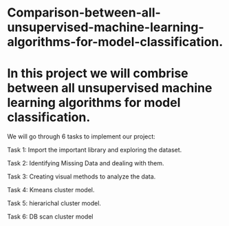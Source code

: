 # Comparison-between-all-unsupervised-machine-learning-algorithms-for-model-classification.

# In this project we will combrise between all unsupervised machine learning algorithms for model classification.
We will go through 6 tasks to implement our project:

Task 1: Import the important library and exploring the dataset.

Task 2: Identifying Missing Data and dealing with them.

Task 3: Creating visual methods to analyze the data.

Task 4: Kmeans cluster model.

Task 5: hierarichal cluster model.

Task 6: DB scan cluster model
